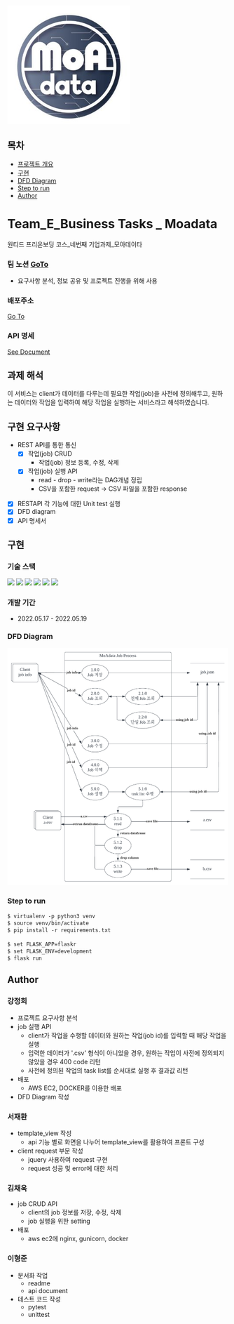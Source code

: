 <img src="./source/logo.jpg" alt="logo">

## 목차

- [프로젝트 개요](#과제-해석)
- [구현](#구현)
- [DFD Diagram](#DFD-Diagram)
- [Step to run](#Step-to-run)
- [Author](#Author)

# Team_E_Business Tasks _ Moadata
원티드 프리온보딩 코스_네번째 기업과제_모아데이타

### 팀 노션 [GoTo](https://www.notion.so/Moadata-71d8398156a349cf9af67421970f3cfb)
- 요구사항 분석, 정보 공유 및 프로젝트 진행을 위해 사용

### 배포주소
[Go To](http://52.78.203.26/client/)

### API 명세
[See Document](https://documenter.getpostman.com/view/16970494/UyxkmRe6)

## 과제 해석
이 서비스는 client가 데이터를 다루는데 필요한 작업(job)을 사전에 정의해두고, 원하는 데이터와 작업을 입력하여 해당 작업을 실행하는 서비스라고 해석하였습니다.

## 구현 요구사항
- REST API를 통한 통신
    - [x] 작업(job) CRUD
        - 작업(job) 정보 등록, 수정, 삭제
    - [x] 작업(job) 실행 API
        - read - drop - write라는 DAG개념 정립
        - CSV을 포함한 request ->  CSV 파일을 포함한 response

- [x] RESTAPI 각 기능에 대한 Unit test 실행
- [x] DFD diagram
- [x] API 명세서

## 구현

### 기술 스택
<img src="https://img.shields.io/badge/Python-3776AB?style=flat-square&logo=Python&logoColor=white"/>  <img src="https://img.shields.io/badge/flask-000000?style=flat-square&logo=flask&logoColor=white"> <img src="https://img.shields.io/badge/PyCharm-000000?style=flat-square&logo=PyCharm&logoColor=white"/> <img src="https://img.shields.io/badge/VSCode-007ACC?style=flat-square&logo=Visual Studio Code&logoColor=white"/> <img src="https://img.shields.io/badge/AWS EC2-232F3E?style=flat-square&logo=Amazon AWS&logoColor=white"/>
<img src="https://img.shields.io/badge/Docker-2496ED?style=flat-square&logo=Docker&logoColor=white"/>

### 개발 기간
- 2022.05.17 - 2022.05.19

### DFD Diagram
<img src="./source/moadata_dfd.png" alt="dfd">

### Step to run
~~~
$ virtualenv -p python3 venv
$ source venv/bin/activate
$ pip install -r requirements.txt

$ set FLASK_APP=flaskr
$ set FLASK_ENV=development
$ flask run
~~~

## Author
### 강정희
- 프로젝트 요구사항 분석
- job 실행 API
    - client가 작업을 수행할 데이터와 원하는 작업(job id)를 입력할 때 해당 작업을 실행
    - 입력한 데이터가 '.csv' 형식이 아니었을 경우, 원하는 작업이 사전에 정의되지 않았을 경우 400 code 리턴
    - 사전에 정의된 작업의 task list를 순서대로 실행 후 결과값 리턴
- 배포
    - AWS EC2, DOCKER를 이용한 배포
- DFD Diagram 작성

### 서재환
- template_view 작성
    - api 기능 별로 화면을 나누어 template_view를 활용하여 프론트 구성
- client request 부문 작성
   - jquery 사용하여 request 구현
   - request 성공 및 error에 대한 처리
### 김채욱
- job CRUD API
    - client의 job 정보를 저장, 수정, 삭제
    - job 실행을 위한 setting
- 배포
    - aws ec2에 nginx, gunicorn, docker
### 이형준
- 문서화 작업
  - readme
  - api document
- 테스트 코드 작성
  - pytest
  - unittest
